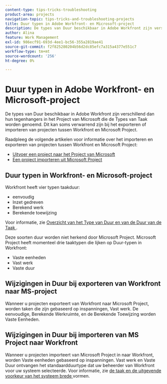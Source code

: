 ```yaml
---
content-type: tips-tricks-troubleshooting
product-area: projects
navigation-topic: tips-tricks-and-troubleshooting-projects
title: Duur typen in Adobe Workfront- en Microsoft-project
description: De types van Duur beschikbaar in Adobe Workfront zijn verschillend dan hun tegenhangers in het Project van Microsoft die de Types van Taak worden genoemd. Dit kan soms verwarrend zijn bij het exporteren of importeren van projecten tussen Workfront en Microsoft Project.
author: Alina
feature: Work Management
exl-id: 986ecf91-693d-4ee1-bc56-355a2819ae41
source-git-commit: f2f825280204b56d2dc85efc7a315a4377e551c7
workflow-type: tm+mt
source-wordcount: '256'
ht-degree: 0%

---
```


# Duur typen in Adobe Workfront- en Microsoft-project

De types van Duur beschikbaar in Adobe Workfront zijn verschillend dan hun tegenhangers in het Project van Microsoft die de Types van Taak worden genoemd. Dit kan soms verwarrend zijn bij het exporteren of importeren van projecten tussen Workfront en Microsoft Project.

Raadpleeg de volgende artikelen voor informatie over het importeren en exporteren van projecten tussen Workfront en Microsoft Project:

* [ Uitvoer een project naar het Project van Microsoft ](../../../manage-work/projects/manage-projects/export-project-to-ms-project.md)
* [Een project importeren uit Microsoft Project](../../../manage-work/projects/create-projects/import-project-from-ms-project.md)

## Duur typen in Workfront- en Microsoft-project

Workfront heeft vier typen taakduur:

* eenvoudig
* Inzet gedreven
* Berekend werk
* Berekende toewijzing

Voor informatie, zie [ Overzicht van het Type van Duur en van de Duur van de Taak ](../../../manage-work/tasks/taskdurtn/task-duration-and-duration-type.md).

Deze soorten duur worden niet herkend door Microsoft Project. Microsoft Project heeft momenteel drie taaktypen die lijken op Duur-typen in Workfront:

* Vaste eenheden
* Vast werk
* Vaste duur

## Wijzigingen in Duur bij exporteren van Workfront naar MS-project

Wanneer u projecten exporteert van Workfront naar Microsoft Project, worden taken die zijn gebaseerd op inspanningen, Vast werk. De eenvoudige, Berekende Werkruimte, en de Berekende Toewijzing worden Vaste Eenheden.

## Wijzigingen in Duur bij importeren van MS Project naar Workfront

Wanneer u projecten importeert van Microsoft Project in naar Workfront, worden Vaste eenheden gebaseerd op inspanningen. Vast werk en Vaste Duur ontvangen het standaardduurtype dat uw beheerder van Workfront voor uw systeem selecteerde. Voor informatie, zie [ de taak en de uitgevende voorkeur van het systeem brede ](../../../administration-and-setup/set-up-workfront/configure-system-defaults/set-task-issue-preferences.md) vormen.

<!--
<note type="warning">
When a task has Calculated Work as the Duration Type and the default Duration Type in Setup is set as Calculated Assignment, then MS Project assignment allocations will be lost during the import.
<MadCap:conditionalText data-mc-conditions="QuicksilverOrClassic.Draft mode">
(drafting this because it is misleading)
</MadCap:conditionalText>
</note>
-->
